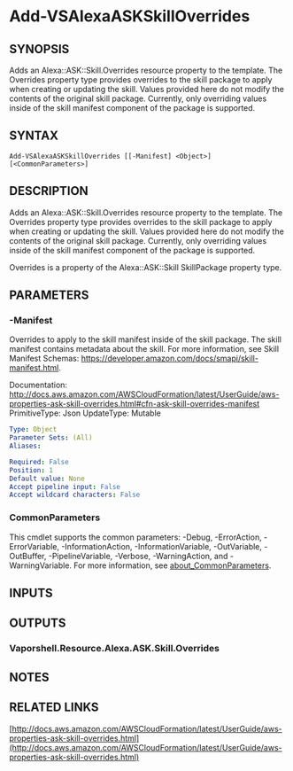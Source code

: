 # Add-VSAlexaASKSkillOverrides

## SYNOPSIS
Adds an Alexa::ASK::Skill.Overrides resource property to the template.
The Overrides property type provides overrides to the skill package to apply when creating or updating the skill.
Values provided here do not modify the contents of the original skill package.
Currently, only overriding values inside of the skill manifest component of the package is supported.

## SYNTAX

```
Add-VSAlexaASKSkillOverrides [[-Manifest] <Object>] [<CommonParameters>]
```

## DESCRIPTION
Adds an Alexa::ASK::Skill.Overrides resource property to the template.
The Overrides property type provides overrides to the skill package to apply when creating or updating the skill.
Values provided here do not modify the contents of the original skill package.
Currently, only overriding values inside of the skill manifest component of the package is supported.

Overrides is a property of the Alexa::ASK::Skill SkillPackage property type.

## PARAMETERS

### -Manifest
Overrides to apply to the skill manifest inside of the skill package.
The skill manifest contains metadata about the skill.
For more information, see Skill Manifest Schemas: https://developer.amazon.com/docs/smapi/skill-manifest.html.

Documentation: http://docs.aws.amazon.com/AWSCloudFormation/latest/UserGuide/aws-properties-ask-skill-overrides.html#cfn-ask-skill-overrides-manifest
PrimitiveType: Json
UpdateType: Mutable

```yaml
Type: Object
Parameter Sets: (All)
Aliases:

Required: False
Position: 1
Default value: None
Accept pipeline input: False
Accept wildcard characters: False
```

### CommonParameters
This cmdlet supports the common parameters: -Debug, -ErrorAction, -ErrorVariable, -InformationAction, -InformationVariable, -OutVariable, -OutBuffer, -PipelineVariable, -Verbose, -WarningAction, and -WarningVariable. For more information, see [about_CommonParameters](http://go.microsoft.com/fwlink/?LinkID=113216).

## INPUTS

## OUTPUTS

### Vaporshell.Resource.Alexa.ASK.Skill.Overrides
## NOTES

## RELATED LINKS

[http://docs.aws.amazon.com/AWSCloudFormation/latest/UserGuide/aws-properties-ask-skill-overrides.html](http://docs.aws.amazon.com/AWSCloudFormation/latest/UserGuide/aws-properties-ask-skill-overrides.html)

